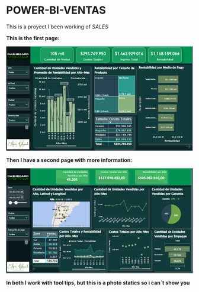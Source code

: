 # POWER-BI-VENTAS

This is a proyect I been working of *SALES*


**This is the first page:**

![Dashboard_index](Imagenes/Principal.PNG)

**Then I have a second page with more information:**

![Dashboard_index](Imagenes/pagina.PNG)

**In both I work with tool tips, but this is a photo statics so i can´t show you**
